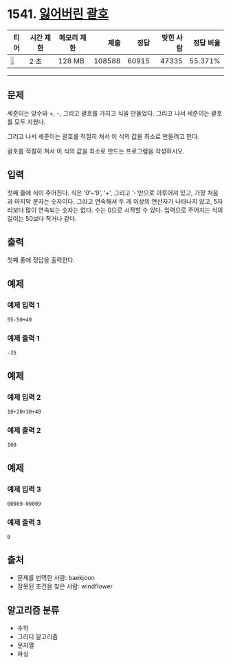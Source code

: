 # 1541. [잃어버린 괄호](https://www.acmicpc.net/problem/1541)

| 티어 | 시간 제한 | 메모리 제한 | 제출 | 정답 | 맞힌 사람 | 정답 비율 |
|---|---|---|---:|---:|---:|---:|
| <img src="https://static.solved.ac/tier_small/9.svg" width="50%" /> | 2 초 | 128 MB | 108588 | 60915 | 47335 | 55.371% |

---

## 문제

세준이는 양수와 +, -, 그리고 괄호를 가지고 식을 만들었다. 그리고 나서 세준이는 괄호를 모두 지웠다.

그리고 나서 세준이는 괄호를 적절히 쳐서 이 식의 값을 최소로 만들려고 한다.

괄호를 적절히 쳐서 이 식의 값을 최소로 만드는 프로그램을 작성하시오.

## 입력

첫째 줄에 식이 주어진다. 식은 ‘0’~‘9’, ‘+’, 그리고 ‘-’만으로 이루어져 있고, 가장 처음과 마지막 문자는 숫자이다. 그리고 연속해서 두 개 이상의 연산자가 나타나지 않고, 5자리보다 많이 연속되는 숫자는 없다. 수는 0으로 시작할 수 있다. 입력으로 주어지는 식의 길이는 50보다 작거나 같다.

## 출력

첫째 줄에 정답을 출력한다.

## 예제

### 예제 입력 1

```
55-50+40
```

### 예제 출력 1

```
-35
```

## 예제

### 예제 입력 2

```
10+20+30+40
```

### 예제 출력 2

```
100
```

## 예제

### 예제 입력 3

```
00009-00009
```

### 예제 출력 3

```
0
```

## 출처

- 문제를 번역한 사람: baekjoon
- 잘못된 조건을 찾은 사람: windflower

## 알고리즘 분류

- 수학
- 그리디 알고리즘
- 문자열
- 파싱

